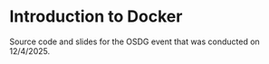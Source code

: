 # Introduction to Docker

Source code and slides for the OSDG event that was conducted on 12/4/2025.
